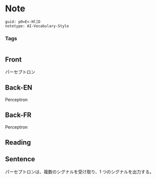# Note
```
guid: p0=E<-Hl]D
notetype: AI-Vocabulary-Style
```

### Tags
```
```

## Front
パーセプトロン

## Back-EN
Perceptron

## Back-FR
Perceptron

## Reading


## Sentence
パーセプトロンは、複数のシグナルを受け取り、1 つのシグナルを出力する。
